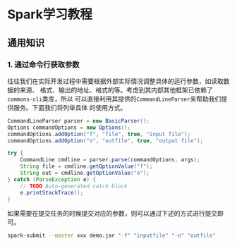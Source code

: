 # Spark学习教程  

## 通用知识  

### 1. 通过命令行获取参数  

往往我们在实际开发过程中需要根据外部实际情况调整具体的运行参数，如读取数据的来源、
格式、输出的地址、格式的等。考虑到其内部其他框架已依赖了`commons-cli`类库，所以
可以直接利用其提供的`CommandLineParser`来帮助我们提供服务。下面我们将列举具体
的使用方式。  

```java
CommandLineParser parser = new BasicParser();
Options commandOptions = new Options();
commandOptions.addOption("f", "file", true, "input file");
commandOptions.addOption("o", "outfile", true, "output file");

try {
    CommandLine cmdline = parser.parse(commandOptions, args);
    String file = cmdline.getOptionValue("f");
    String out = cmdline.getOptionValue("o");
} catch (ParseException e) {
    // TODO Auto-generated catch block
    e.printStackTrace();
}
```  

如果需要在提交任务的时候提交对应的参数，则可以通过下述的方式进行提交即可。  

```bash
spark-submit --master xxx demo.jar "-f" "inputfile" "-o" "outfile"
```  



